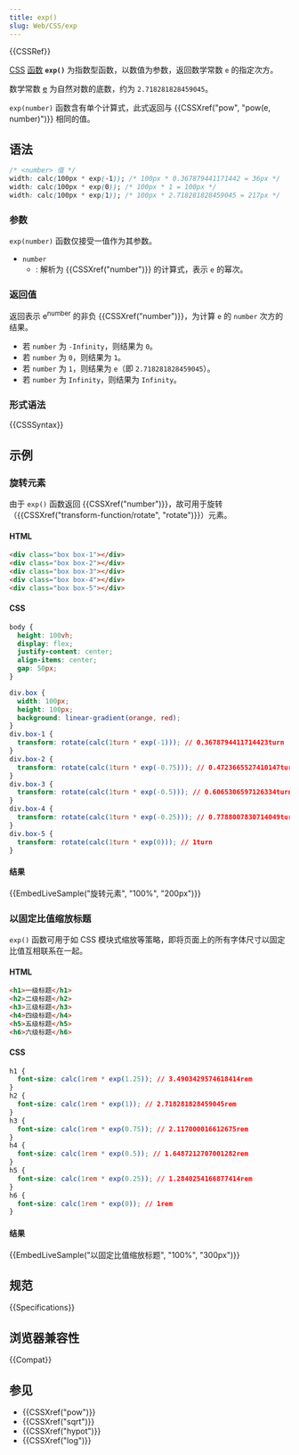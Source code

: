 ```yaml
---
title: exp()
slug: Web/CSS/exp
---
```


{{CSSRef}}

[CSS](/zh-CN/docs/Web/CSS) [函数](/zh-CN/docs/Web/CSS/CSS_Functions) **`exp()`** 为指数型函数，以数值为参数，返回数学常数 `e` 的指定次方。

数学常数 [e](<https://zh.wikipedia.org/wiki/E_(数学常数)>) 为自然对数的底数，约为 `2.718281828459045`。

`exp(number)` 函数含有单个计算式，此式返回与 {{CSSXref("pow", "pow(e, number)")}} 相同的值。

## 语法

```css
/* <number> 值 */
width: calc(100px * exp(-1)); /* 100px * 0.367879441171442 = 36px */
width: calc(100px * exp(0)); /* 100px * 1 = 100px */
width: calc(100px * exp(1)); /* 100px * 2.718281828459045 = 217px */
```

### 参数

`exp(number)` 函数仅接受一值作为其参数。

- `number`
  - : 解析为 {{CSSXref("number")}} 的计算式，表示 `e` 的幂次。

### 返回值

返回表示 e<sup>number</sup> 的非负 {{CSSXref("number")}}，为计算 `e` 的 `number` 次方的结果。

- 若 `number` 为 `-Infinity`，则结果为 `0`。
- 若 `number` 为 `0`，则结果为 `1`。
- 若 `number` 为 `1`，则结果为 `e`（即 `2.718281828459045`）。
- 若 `number` 为 `Infinity`，则结果为 `Infinity`。

### 形式语法

{{CSSSyntax}}

## 示例

### 旋转元素

由于 `exp()` 函数返回 {{CSSXref("number")}}，故可用于旋转（{{CSSXref("transform-function/rotate", "rotate")}}）元素。

#### HTML

```html
<div class="box box-1"></div>
<div class="box box-2"></div>
<div class="box box-3"></div>
<div class="box box-4"></div>
<div class="box box-5"></div>
```

#### CSS

```css hidden
body {
  height: 100vh;
  display: flex;
  justify-content: center;
  align-items: center;
  gap: 50px;
}
```

```css
div.box {
  width: 100px;
  height: 100px;
  background: linear-gradient(orange, red);
}
div.box-1 {
  transform: rotate(calc(1turn * exp(-1))); // 0.3678794411714423turn
}
div.box-2 {
  transform: rotate(calc(1turn * exp(-0.75))); // 0.4723665527410147turn
}
div.box-3 {
  transform: rotate(calc(1turn * exp(-0.5))); // 0.6065306597126334turn
}
div.box-4 {
  transform: rotate(calc(1turn * exp(-0.25))); // 0.7788007830714049turn
}
div.box-5 {
  transform: rotate(calc(1turn * exp(0))); // 1turn
}
```

#### 结果

{{EmbedLiveSample("旋转元素", "100%", "200px")}}

### 以固定比值缩放标题

`exp()` 函数可用于如 CSS 模块式缩放等策略，即将页面上的所有字体尺寸以固定比值互相联系在一起。

#### HTML

```html
<h1>一级标题</h1>
<h2>二级标题</h2>
<h3>三级标题</h3>
<h4>四级标题</h4>
<h5>五级标题</h5>
<h6>六级标题</h6>
```

#### CSS

```css
h1 {
  font-size: calc(1rem * exp(1.25)); // 3.4903429574618414rem
}
h2 {
  font-size: calc(1rem * exp(1)); // 2.718281828459045rem
}
h3 {
  font-size: calc(1rem * exp(0.75)); // 2.117000016612675rem
}
h4 {
  font-size: calc(1rem * exp(0.5)); // 1.6487212707001282rem
}
h5 {
  font-size: calc(1rem * exp(0.25)); // 1.2840254166877414rem
}
h6 {
  font-size: calc(1rem * exp(0)); // 1rem
}
```

#### 结果

{{EmbedLiveSample("以固定比值缩放标题", "100%", "300px")}}

## 规范

{{Specifications}}

## 浏览器兼容性

{{Compat}}

## 参见

- {{CSSXref("pow")}}
- {{CSSXref("sqrt")}}
- {{CSSXref("hypot")}}
- {{CSSXref("log")}}

